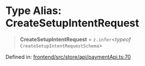 # Type Alias: CreateSetupIntentRequest

> **CreateSetupIntentRequest** = `z.infer`\<*typeof* `CreateSetupIntentRequestSchema`\>

Defined in: [frontend/src/store/api/paymentApi.ts:70](https://github.com/lsendel/sass/blob/ca8b2b87627589617e0de57047e1f50d53e78078/frontend/src/store/api/paymentApi.ts#L70)
